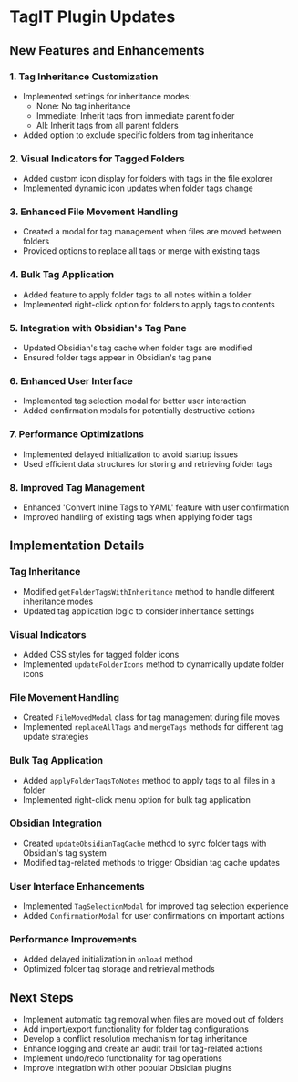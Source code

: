 # TagIT Plugin Updates

## New Features and Enhancements

### 1. Tag Inheritance Customization

- Implemented settings for inheritance modes:
  - None: No tag inheritance
  - Immediate: Inherit tags from immediate parent folder
  - All: Inherit tags from all parent folders
- Added option to exclude specific folders from tag inheritance

### 2. Visual Indicators for Tagged Folders

- Added custom icon display for folders with tags in the file explorer
- Implemented dynamic icon updates when folder tags change

### 3. Enhanced File Movement Handling

- Created a modal for tag management when files are moved between folders
- Provided options to replace all tags or merge with existing tags

### 4. Bulk Tag Application

- Added feature to apply folder tags to all notes within a folder
- Implemented right-click option for folders to apply tags to contents

### 5. Integration with Obsidian's Tag Pane

- Updated Obsidian's tag cache when folder tags are modified
- Ensured folder tags appear in Obsidian's tag pane

### 6. Enhanced User Interface

- Implemented tag selection modal for better user interaction
- Added confirmation modals for potentially destructive actions

### 7. Performance Optimizations

- Implemented delayed initialization to avoid startup issues
- Used efficient data structures for storing and retrieving folder tags

### 8. Improved Tag Management

- Enhanced 'Convert Inline Tags to YAML' feature with user confirmation
- Improved handling of existing tags when applying folder tags

## Implementation Details

### Tag Inheritance

- Modified `getFolderTagsWithInheritance` method to handle different inheritance modes
- Updated tag application logic to consider inheritance settings

### Visual Indicators

- Added CSS styles for tagged folder icons
- Implemented `updateFolderIcons` method to dynamically update folder icons

### File Movement Handling

- Created `FileMovedModal` class for tag management during file moves
- Implemented `replaceAllTags` and `mergeTags` methods for different tag update strategies

### Bulk Tag Application

- Added `applyFolderTagsToNotes` method to apply tags to all files in a folder
- Implemented right-click menu option for bulk tag application

### Obsidian Integration

- Created `updateObsidianTagCache` method to sync folder tags with Obsidian's tag system
- Modified tag-related methods to trigger Obsidian tag cache updates

### User Interface Enhancements

- Implemented `TagSelectionModal` for improved tag selection experience
- Added `ConfirmationModal` for user confirmations on important actions

### Performance Improvements

- Added delayed initialization in `onload` method
- Optimized folder tag storage and retrieval methods

## Next Steps

- Implement automatic tag removal when files are moved out of folders
- Add import/export functionality for folder tag configurations
- Develop a conflict resolution mechanism for tag inheritance
- Enhance logging and create an audit trail for tag-related actions
- Implement undo/redo functionality for tag operations
- Improve integration with other popular Obsidian plugins
